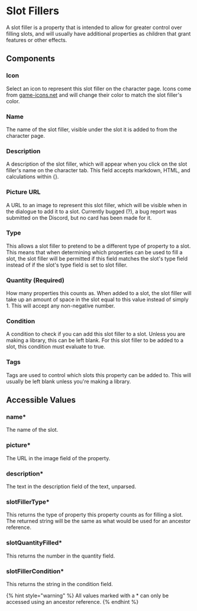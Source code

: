 # Slot Fillers

A slot filler is a property that is intended to allow for greater control over filling slots, and will usually have additional properties as children that grant features or other effects.

## Components

### Icon

Select an icon to represent this slot filler on the character page. Icons come from [game-icons.net](https://game-icons.net) and will change their color to match the slot filler's color.

### Name

The name of the slot filler, visible under the slot it is added to from the character page.

### Description

A description of the slot filler, which will appear when you click on the slot filler's name on the character tab. This field accepts markdown, HTML, and calculations within {}.

### Picture URL

A URL to an image to represent this slot filler, which will be visible when in the dialogue to add it to a slot. Currently bugged \(?\), a bug report was submitted on the Discord, but no card has been made for it.

### Type

This allows a slot filler to pretend to be a different type of property to a slot. This means that when determining which properties can be used to fill a slot, the slot filler will be permitted if this field matches the slot's type field instead of if the slot's type field is set to slot filler.

### Quantity \(Required\)

How many properties this counts as. When added to a slot, the slot filler will take up an amount of space in the slot equal to this value instead of simply 1. This will accept any non-negative number.

### Condition

A condition to check if you can add this slot filler to a slot. Unless you are making a library, this can be left blank. For this slot filler to be added to a slot, this condition must evaluate to true.

### Tags

Tags are used to control which slots this property can be added to. This will usually be left blank unless you're making a library.

## Accessible Values

### name\*

The name of the slot.

### picture\*

The URL in the image field of the property.

### description\*

The text in the description field of the text, unparsed.

### slotFillerType\*

This returns the type of property this property counts as for filling a slot. The returned string will be the same as what would be used for an ancestor reference.

### slotQuantityFilled\*

This returns the number in the quantity field.

### slotFillerCondition\*

This returns the string in the condition field.

{% hint style="warning" %}
All values marked with a \* can only be accessed using an ancestor reference.
{% endhint %}
